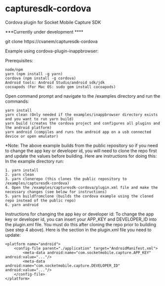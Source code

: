 # capturesdk-cordova
Cordova plugin for Socket Mobile Capture SDK

***Currently under development ****

git clone https://cvanem/capturesdk-cordova


Example using cordova-plugin-inappbrowser:

Prerequisites:   
    
    node/npm
    yarn (npm install -g yarn)
    cordova (npm install -g cordova)
    Android tools: Android Studio/android sdk/jdk
    cocoapods (For Mac OS: sudo gem install cocoapods)

Open command prompt and navigate to the /examples directory and run the commands:

    yarn install
    yarn clean (Only needed if the examples/inappbrowser directory exists and you want to run yarn build)
    yarn build (creates the cordova project and configures all plugins and the android platform)
    yarn android (compiles and runs the android app on a usb connected device or open emulator)

*Note: The above example builds from the public repository so if you need to change the app key or developer id, you will need to clone the repo first and update the values before building.  Here are instructions for doing this:
In the example directory run:
    
    1. yarn install
    2. yarn clean
    3. yarn clonerepo (this clones the public repository to /examples/capturesdk-cordova)
    4. Open the /examples/capturesdk-cordova/plugin.xml file and make the necessary changes (see below for instructions)
    5. yarn buildfromclone (builds the cordova example using the cloned repo instead of the public repo)
    6. yarn android
    
Instructions for changing the app key or developer id:
To change the app key or developer id, you can insert your APP_KEY and DEVELOPER_ID into the plugin.xml file.  You must do this after cloning the repo prior to building (see step 4 above).   Here is the section in the plugin.xml file you need to update:

    <platform name="android">
        <config-file parent="./application" target="AndroidManifest.xml">
            <meta-data android:name="com.socketmobile.capture.APP_KEY" android:value="..."/>
            <meta-data android:name="com.socketmobile.capture.DEVELOPER_ID" android:value="..."/>
        </config-file>
    </platform>
